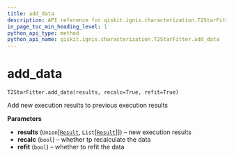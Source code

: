 ```yaml
---
title: add_data
description: API reference for qiskit.ignis.characterization.T2StarFitter.add_data
in_page_toc_min_heading_level: 1
python_api_type: method
python_api_name: qiskit.ignis.characterization.T2StarFitter.add_data
---
```


# add\_data

<span id="qiskit.ignis.characterization.T2StarFitter.add_data" />

`T2StarFitter.add_data(results, recalc=True, refit=True)`

Add new execution results to previous execution results

**Parameters**

*   **results** (`Union`\[[`Result`](qiskit.result.Result "qiskit.result.result.Result"), `List`\[[`Result`](qiskit.result.Result "qiskit.result.result.Result")]]) – new execution results
*   **recalc** (`bool`) – whether tp recalculate the data
*   **refit** (`bool`) – whether to refit the data

